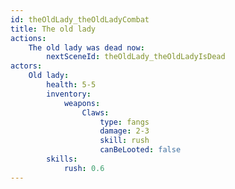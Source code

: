 ```yaml
---
id: theOldLady_theOldLadyCombat
title: The old lady
actions:
    The old lady was dead now:
        nextSceneId: theOldLady_theOldLadyIsDead
actors:
    Old lady:
        health: 5-5
        inventory:
            weapons:
                Claws:
                    type: fangs
                    damage: 2-3
                    skill: rush
                    canBeLooted: false
        skills:
            rush: 0.6
---
```

